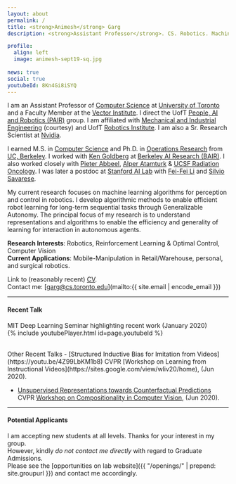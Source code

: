 ```yaml
---
layout: about
permalink: /
title: <strong>Animesh</strong> Garg
description: <strong>Assistant Professor</strong>. CS. Robotics. Machine Learning. 

profile:
  align: left
  image: animesh-sept19-sq.jpg
 
news: true
social: true
youtubeId: 8Kn4Gi8iSYQ
---
```


I am an Assistant Professor of [Computer Science](https://web.cs.toronto.edu/) at [University of Toronto](https://www.utoronto.ca/) and a Faculty Member at the [Vector Institute](https://vectorinstitute.ai/). I direct the UofT [People, AI and Robotics (PAIR)](http://pairlab.github.io/) group.
I am affiliated with [Mechanical and Industrial Engineering](https://mie.utoronto.ca) (courtesy) and UofT [Robotics Institute](https://robotics.utoronto.ca/).
I am also a Sr. Research Scientist at [Nvidia](https://www.nvidia.com/en-us/research/).

I earned M.S. in [Computer Science](http://www.eecs.berkeley.edu/Research/Areas/AI/) and Ph.D. in [Operations Research](http://ieor.berkeley.edu) from [UC, Berkeley](http://www.berkeley.edu). I worked with [Ken Goldberg](http://goldberg.berkeley.edu/) at [Berkeley AI Research (BAIR)](http://bair.berkeley.edu). I also worked closely with [Pieter Abbeel](http://www.cs.berkeley.edu/~pabbeel), [Alper Atamturk](http://www.ieor.berkeley.edu/~atamturk/) & [UCSF Radiation Oncology](http://radonc.ucsf.edu/). I was later a postdoc at [Stanford AI Lab](http://ai.stanford.edu/) with [Fei-Fei Li](http://svl.stanford.edu) and [Silvio Savarese](http://svl.stanford.edu/silvio/).

My current research focuses on machine learning algorithms for perception and control in robotics. I develop algorithmic methods to enable efficient robot learning for long-term sequential tasks through Generalizable Autonomy. The principal focus of my research is to understand representations and algorithms to enable the efficiency and generality of learning for interaction in autonomous agents.

**Research Interests**: Robotics, Reinforcement Learning & Optimal Control, Computer Vision  
**Current Applications**: Mobile-Manipulation in Retail/Warehouse, personal, and surgical robotics.  

Link to (reasonably recent) <a href="{{ '/assets/pdf/garg-cv.pdf' | prepend: site.baseurl | prepend: site.url }}">CV</a>.  
Contact me: [garg@cs.toronto.edu](mailto:{{ site.email | encode_email }})

--- 

#### **Recent Talk**    

MIT Deep Learning Seminar highlighting recent work (January 2020)  
{% include youtubePlayer.html id=page.youtubeId %}

<br>
Other Recent Talks
- [Structured Inductive Bias for Imitation from Videos](https://youtu.be/4Z99LbKM1b8)  
CVPR [Workshop on Learning from Instructional Videos](https://sites.google.com/view/wliv20/home), (Jun 2020).   

- [Unsupervised Representations towards Counterfactual Predictions](/assets/pdf/garg-composition-vision-cvprw20.pdf)  
CVPR [Workshop on Compositionality in Computer Vision](http://ai.stanford.edu/~jingweij/cicv/), (Jun 2020).      

--- 

#### **Potential Applicants**   

I am accepting new students at all levels. Thanks for your interest in my group.   
However, kindly *do not contact me directly* with regard to Graduate Admissions.  
Please see the [opportunities on lab website]({{  "/openings/" | prepend: site.groupurl  }}) and contact me accordingly.

<!-- 
UofT PhD and Postdocs: Please send me a brief [email](mailto:{{ site.email | encode_email }}) about collaboration or advising.  
*Current* [UofT Undergraduate/Masters](https://forms.gle/BtFqLGV33kC5FXAu9).  
*External* [Postdoc and Research Scientist](https://forms.gle/TWJr36iDucTmDWQX7).    
*External* [Visiting Scholars](https://forms.gle/ouy1RR8mtC3GNXki7).  
 -->
 <!-- address: >
    <p>555 your office number</p>
    <p>123 your address street</p>
    <p>Your City, State 12345</p>
 -->